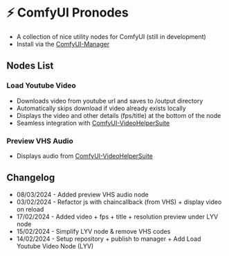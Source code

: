 # ⚡ ComfyUI Pronodes

- A collection of nice utility nodes for ComfyUI (still in development)
- Install via the [ComfyUI-Manager](https://github.com/ltdrdata/ComfyUI-Manager)

## Nodes List

### Load Youtube Video

- Downloads video from youtube url and saves to /output directory
- Automatically skips download if video already exists locally
- Displays the video and other details (fps/title) at the bottom of the node
- Seamless integration with [ComfyUI-VideoHelperSuite](https://github.com/Kosinkadink/ComfyUI-VideoHelperSuite)

### Preview VHS Audio

- Displays audio from [ComfyUI-VideoHelperSuite](https://github.com/Kosinkadink/ComfyUI-VideoHelperSuite)

## Changelog

- 08/03/2024 - Added preview VHS audio node
- 03/02/2024 - Refactor js with chaincallback (from VHS) + display video on reload
- 17/02/2024 - Added video + fps + title + resolution preview under LYV node
- 15/02/2024 - Simplify LYV node & remove VHS codes
- 14/02/2024 - Setup repository + publish to manager + Add Load Youtube Video Node (LYV)
